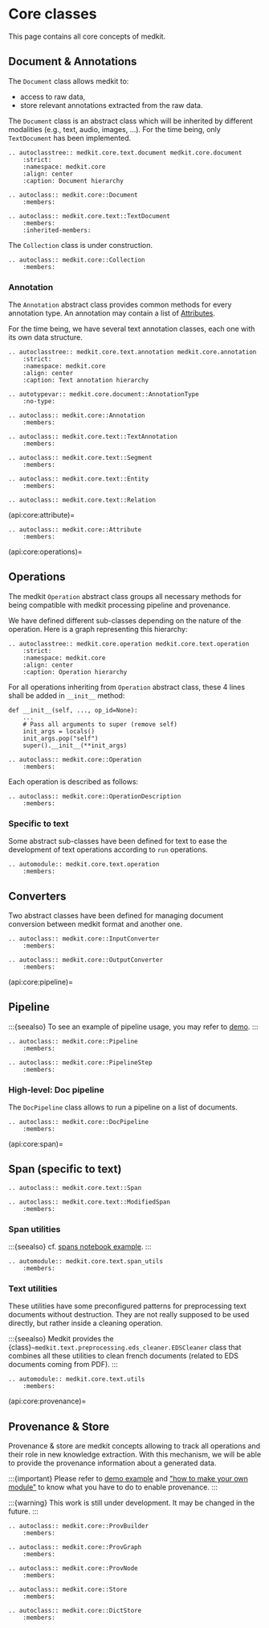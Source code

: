 # Core classes

This page contains all core concepts of medkit.

## Document & Annotations

The `Document` class allows medkit to:
* access to raw data,
* store relevant annotations extracted from the raw data.

The `Document` class is an abstract class which will be inherited by
different modalities (e.g., text, audio, images, ...).
For the time being, only `TextDocument` has been implemented.

```{eval-rst}
.. autoclasstree:: medkit.core.text.document medkit.core.document
    :strict:
    :namespace: medkit.core
    :align: center
    :caption: Document hierarchy
```

```{eval-rst}
.. autoclass:: medkit.core::Document
    :members:
```

```{eval-rst}
.. autoclass:: medkit.core.text::TextDocument
    :members:
    :inherited-members:
```

The `Collection` class is under construction.

```{eval-rst}
.. autoclass:: medkit.core::Collection
    :members:
```

### Annotation

The `Annotation` abstract class provides common methods for every
annotation type.
An annotation may contain a list of [Attributes](api:core:attribute).

For the time being, we have several text annotation classes, each one with
its own data structure.

```{eval-rst}
.. autoclasstree:: medkit.core.text.annotation medkit.core.annotation
    :strict:
    :namespace: medkit.core
    :align: center
    :caption: Text annotation hierarchy
```

```{eval-rst}
.. autotypevar:: medkit.core.document::AnnotationType
    :no-type:
```

```{eval-rst}
.. autoclass:: medkit.core::Annotation
    :members:
```

```{eval-rst}
.. autoclass:: medkit.core.text::TextAnnotation
    :members:
```

```{eval-rst}
.. autoclass:: medkit.core.text::Segment
    :members:
```

```{eval-rst}
.. autoclass:: medkit.core.text::Entity
    :members:
```

```{eval-rst}
.. autoclass:: medkit.core.text::Relation
```

(api:core:attribute)=
```{eval-rst}
.. autoclass:: medkit.core::Attribute
    :members:
```
(api:core:operations)=
## Operations

The medkit `Operation` abstract class groups all necessary methods for
being compatible with medkit processing pipeline and provenance.

We have defined different sub-classes depending on the nature of the operation.
Here is a graph representing this hierarchy:

```{eval-rst}
.. autoclasstree:: medkit.core.operation medkit.core.text.operation
    :strict:
    :namespace: medkit.core
    :align: center
    :caption: Operation hierarchy
```

For all operations inheriting from `Operation` abstract class, these 4 lines
shall be added in `__init__` method:
```
def __init__(self, ..., op_id=None):
    ...
    # Pass all arguments to super (remove self)
    init_args = locals()
    init_args.pop("self")
    super().__init__(**init_args)
```

```{eval-rst}
.. autoclass:: medkit.core::Operation
    :members:
```

Each operation is described as follows:

```{eval-rst}
.. autoclass:: medkit.core::OperationDescription
    :members:
```

### Specific to text

Some abstract sub-classes have been defined for text to ease the
development of text operations according to `run` operations.

```{eval-rst}
.. automodule:: medkit.core.text.operation
    :members:
```

## Converters

Two abstract classes have been defined for managing document conversion
between medkit format and another one.

```{eval-rst}
.. autoclass:: medkit.core::InputConverter
    :members:
```

```{eval-rst}
.. autoclass:: medkit.core::OutputConverter
    :members:
```

(api:core:pipeline)=
## Pipeline

:::{seealso}
To see an example of pipeline usage, you may refer to [demo](../examples/demo).
:::

```{eval-rst}
.. autoclass:: medkit.core::Pipeline
    :members:
```

```{eval-rst}
.. autoclass:: medkit.core::PipelineStep
    :members:
```

### High-level: Doc pipeline

The `DocPipeline` class allows to run a pipeline on a list of documents.

```{eval-rst}
.. autoclass:: medkit.core::DocPipeline
    :members:
```

(api:core:span)=
## Span (specific to text)

```{eval-rst}
.. autoclass:: medkit.core.text::Span
```

```{eval-rst}
.. autoclass:: medkit.core.text::ModifiedSpan
    :members:
```

### Span utilities

:::{seealso}
cf. [spans notebook example](../examples/spans).
:::

```{eval-rst}
.. automodule:: medkit.core.text.span_utils
    :members:
```

### Text utilities

These utilities have some preconfigured patterns for preprocessing text documents without destruction. They are not really supposed to be used directly, but rather inside a cleaning operation.

:::{seealso}
 Medkit provides the {class}`~medkit.text.preprocessing.eds_cleaner.EDSCleaner` class that combines all these utilities to clean french documents (related to EDS documents coming from PDF).
:::

```{eval-rst}
.. automodule:: medkit.core.text.utils
    :members:
```

(api:core:provenance)=
## Provenance & Store

Provenance & store are medkit concepts allowing to track all operations and
their role in new knowledge extraction.
With this mechanism, we will be able to provide the provenance information
about a generated data.

:::{important}
Please refer to [demo example](../examples/demo) and ["how to make your own
module"](../user_guide/module) to know what you have to do to enable
provenance.
:::

:::{warning}
This work is still under development. It may be changed in the future.
:::

```{eval-rst}
.. autoclass:: medkit.core::ProvBuilder
    :members:
```

```{eval-rst}
.. autoclass:: medkit.core::ProvGraph
    :members:
```

```{eval-rst}
.. autoclass:: medkit.core::ProvNode
    :members:
```

```{eval-rst}
.. autoclass:: medkit.core::Store
    :members:
```

```{eval-rst}
.. autoclass:: medkit.core::DictStore
    :members:
```
